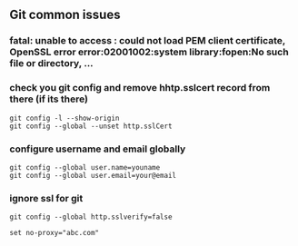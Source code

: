 
## Git common issues

### fatal: unable to access <repo link> : could not load PEM client certificate, OpenSSL error error:02001002:system library:fopen:No such file or directory, ...

### check you git config and remove hhtp.sslcert record from there (if its there)

```
git config -l --show-origin
git config --global --unset http.sslCert
```

### configure username and email globally 
  
```
git config --global user.name=youname
git config --global user.email=your@email
```
### ignore ssl for git 

```
git config --global http.sslverify=false
```
  
  ```
  set no-proxy="abc.com"
  ```
